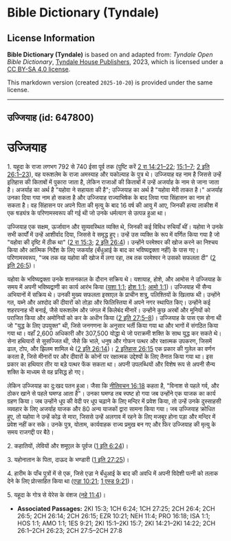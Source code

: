 # Bible Dictionary (Tyndale)

## License Information

**Bible Dictionary (Tyndale)** is based on and adapted from: _Tyndale Open Bible Dictionary_, [Tyndale House Publishers](https://tyndaleopenresources.com/), 2023, which is licensed under a [CC BY-SA 4.0 license](https://creativecommons.org/licenses/by-sa/4.0/legalcode.en).

This markdown version (created `2025-10-20`) is provided under the same license.



--------------------------------

## उज्जियाह (id: 647800)

उज्जियाह
========

1\. यहूदा के राजा लगभग 792 से 740 ईसा पूर्व तक (पुष्टि करें [2 रा 14:21–22](https://ref.ly/2Kgs14:21-2Kgs14:22); [15:1–7](https://ref.ly/2Kgs15:1-2Kgs15:7); [2 इति 26:1–23](https://ref.ly/2Chr26:1-2Chr26:23)), वह यरूशलेम के राजा अमस्याह और यकोल्याह के पुत्र थे। उज्जियाह वह नाम है जिससे उन्हें इतिहास की किताबों में पुकारा जाता है, लेकिन राजाओं की किताबों में उन्हें अजर्याह के नाम से जाना जाता है। अजर्याह का अर्थ है "यहोवा ने सहायता की है"; उज्जियाह का अर्थ है "यहोवा मेरी ताकत है।" अजर्याह उनका दिया गया नाम हो सकता है और उज्जियाह राज्याभिषेक के बाद लिया गया सिंहासन का नाम हो सकता है। वह सिंहासन पर अपने पिता की मृत्यु के बाद 16 वर्ष की आयु में आए, जिनकी हत्या लाकीश में एक षड्यंत्र के परिणामस्वरूप की गई थी जो उनके धर्मत्याग से उत्पन्न हुआ था।

उज्जियाह एक सक्षम, ऊर्जावान और सुव्यवस्थित व्यक्ति थे, जिनकी कई विविध रुचियाँ थीं। यहोवा ने उनके सभी कार्यों में उन्हें आशीर्वाद दिया, जिससे वे समृद्ध हुए। उन्हें उस व्यक्ति के रूप में वर्णित किया गया है जो "यहोवा की दृष्टि में ठीक था" ([2 रा 15:3](https://ref.ly/2Kgs15:3); [2 इति 26:4](https://ref.ly/2Chr26:4))। उन्होंने परमेश्वर की खोज करने का निश्चय किया और आत्मिक निर्देश के लिए जकर्याह (बँधुआई के बाद का भविष्यद्वक्ता नहीं) के पास गए। परिणामस्वरूप, "जब तक वह यहोवा की खोज में लगा रहा, तब तक परमेश्वर ने उसको सफलता दी" ([2 इति 26:5](https://ref.ly/2Chr26:5))।

यहोवा के भविष्यद्वक्ता उनके शासनकाल के दौरान सक्रिय थे। यशायाह, होशे, और आमोस ने उज्जियाह के समय में अपनी भविष्यद्वाणी का कार्य आरंभ किया ([यशा 1:1](https://ref.ly/Isa1:1); [होश 1:1](https://ref.ly/Hos1:1); [आमो 1:1](https://ref.ly/Amos1:1))। उज्जियाह भी सैन्य अभियानों में सक्रिय थे। उनकी मुख्य सफलता इस्राएल के प्राचीन शत्रु, पलिश्तियों के खिलाफ थी। उन्होंने गत, यब्ने और अश्दोद की दीवारों को तोड़ा और फिलिस्तिया में अपने नगर स्थापित किए। उन्होंने कई शहरपनाह भी बनाई, जैसे यरूशलेम और जंगल में किलेबंद मीनारें। उन्होंने कुछ अरबों और मूनियों को पराजित किया और अमोनियों को कर के अधीन किया ([2 इति 27:5–8](https://ref.ly/2Chr27:5-2Chr27:8))। उज्जियाह के पास एक सेना थी जो "युद्ध के लिए उपयुक्त" थी, जिसे जनगणना के अनुसार भर्ती किया गया था और भागों में संगठित किया गया था। वहाँ 2,600 अधिकारी और 307,500 योद्धा थे जो पराक्रमी शक्ति के साथ युद्ध कर सकते थे। सेना हथियारों से सुसज्जित थी, जैसे कि भाले, धनुष और गोफन पत्थर और रक्षात्मक उपकरण, जिसमें ढाल, टोप, और झिलम शामिल थे ([2 इति 26:14](https://ref.ly/2Chr26:14))। [2 इतिहास 26:15](https://ref.ly/2Chr26:15) एक प्रकार की गुलेल का वर्णन करता है, जिसे मीनारों पर और दीवारों के कोनों पर रक्षात्मक उद्देश्यों के लिए तैनात किया गया था। इस प्रकार का हथियार तीर या बड़े पत्थर फेंक सकता था। अपनी उपलब्धियों और विशेष रूप से अपनी सैन्य शक्ति के माध्यम से वह प्रसिद्ध हो गए।

लेकिन उज्जियाह का दु:खद पतन हुआ। जैसा कि [नीतिवचन 16:18](https://ref.ly/Prov16:18) कहता है, "विनाश से पहले गर्व, और ठोकर खाने से पहले घमण्ड आता है"। उनका घमण्ड तब स्पष्ट हो गया जब उन्होंने एक याजक का कार्य ग्रहण किया। जब उन्होंने धूप की वेदी पर धूप चढ़ाने के लिए मन्दिर में प्रवेश किया, तो उन्हें उनके दुस्साहसी व्यवहार के लिए अजर्याह याजक और 80 अन्य याजकों द्वारा सामना किया गया। जब उज्जियाह क्रोधित हुए, तो यहोवा ने उन्हें कोढ़ से मारा, जिससे उन्हें अलगाव में रहने के लिए मजबूर होना पड़ा और मन्दिर में प्रवेश नहीं कर सके। उनके पुत्र, योताम, कार्यवाहक राज्य प्रमुख बन गए और फिर उज्जियाह की मृत्यु के समय राजगद्दी पर बैठे।

2\. कहातियों, लेवियों और शमूएल के पूर्वज ([1 इति 6:24](https://ref.ly/1Chr6:24))।

3\. यहोनातान के पिता, दाऊद के भण्डारी ([1 इति 27:25](https://ref.ly/1Chr27:25))।

4\. हारीम के पाँच पुत्रों में से एक, जिसे एज्रा ने बँधुआई के बाद की अवधि में अपनी विदेशी पत्नी को तलाक देने के लिए प्रोत्साहित किया था ([एज्रा 10:21](https://ref.ly/Ezra10:21); [1 एस्ड 9:21](https://ref.ly/1Esd9:21))।

5\. यहूदा के गोत्र से येरेस के वंशज ([नहे 11:4](https://ref.ly/Neh11:4))।

* **Associated Passages:** 2KI 15:3; 1CH 6:24; 1CH 27:25; 2CH 26:4; 2CH 26:5; 2CH 26:14; 2CH 26:15; EZR 10:21; NEH 11:4; PRO 16:18; ISA 1:1; HOS 1:1; AMO 1:1; 1ES 9:21; 2KI 15:1–2KI 15:7; 2KI 14:21–2KI 14:22; 2CH 26:1–2CH 26:23; 2CH 27:5–2CH 27:8

